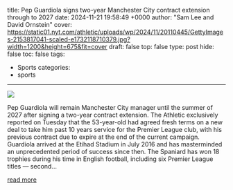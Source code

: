 title: Pep Guardiola signs two-year Manchester City contract extension through to 2027
date: 2024-11-21 19:58:49 +0000
author: "Sam Lee and David Ornstein"
cover: https://static01.nyt.com/athletic/uploads/wp/2024/11/20110445/GettyImages-2153817041-scaled-e1732118710379.jpg?width=1200&height=675&fit=cover
draft: false
top: false
type: post
hide: false
toc: false
tags:
  - Sports
categories:
  - sports
---

![](https://static01.nyt.com/athletic/uploads/wp/2024/11/20110445/GettyImages-2153817041-scaled-e1732118710379.jpg?width=1200&height=675&fit=cover)

Pep Guardiola will remain Manchester City manager until the summer of 2027 after signing a two-year contract extension. The Athletic exclusively reported on Tuesday that the 53-year-old had agreed fresh terms on a new deal to take him past 10 years service for the Premier League club, with his previous contract due to expire at the end of the current campaign. Guardiola arrived at the Etihad Stadium in July 2016 and has masterminded an unprecedented period of success since then. The Spaniard has won 18 trophies during his time in English football, including six Premier League titles — second...

[read more](https://www.nytimes.com/athletic/5935211/2024/11/21/pep-guardiola-signs-man-city-extension/)
